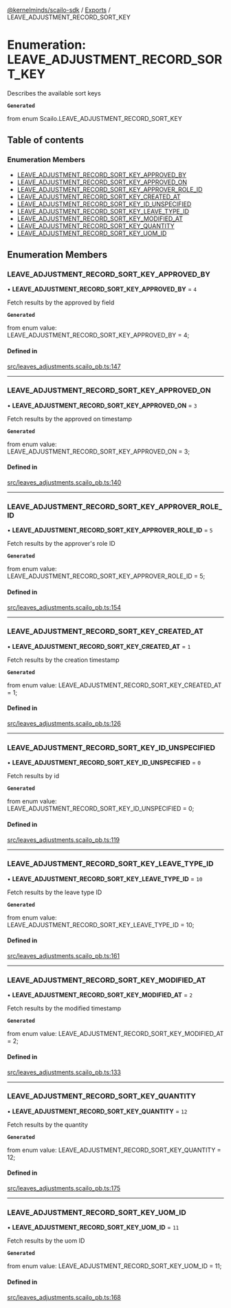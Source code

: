 [@kernelminds/scailo-sdk](../README.md) / [Exports](../modules.md) / LEAVE\_ADJUSTMENT\_RECORD\_SORT\_KEY

# Enumeration: LEAVE\_ADJUSTMENT\_RECORD\_SORT\_KEY

Describes the available sort keys

**`Generated`**

from enum Scailo.LEAVE_ADJUSTMENT_RECORD_SORT_KEY

## Table of contents

### Enumeration Members

- [LEAVE\_ADJUSTMENT\_RECORD\_SORT\_KEY\_APPROVED\_BY](LEAVE_ADJUSTMENT_RECORD_SORT_KEY.md#leave_adjustment_record_sort_key_approved_by)
- [LEAVE\_ADJUSTMENT\_RECORD\_SORT\_KEY\_APPROVED\_ON](LEAVE_ADJUSTMENT_RECORD_SORT_KEY.md#leave_adjustment_record_sort_key_approved_on)
- [LEAVE\_ADJUSTMENT\_RECORD\_SORT\_KEY\_APPROVER\_ROLE\_ID](LEAVE_ADJUSTMENT_RECORD_SORT_KEY.md#leave_adjustment_record_sort_key_approver_role_id)
- [LEAVE\_ADJUSTMENT\_RECORD\_SORT\_KEY\_CREATED\_AT](LEAVE_ADJUSTMENT_RECORD_SORT_KEY.md#leave_adjustment_record_sort_key_created_at)
- [LEAVE\_ADJUSTMENT\_RECORD\_SORT\_KEY\_ID\_UNSPECIFIED](LEAVE_ADJUSTMENT_RECORD_SORT_KEY.md#leave_adjustment_record_sort_key_id_unspecified)
- [LEAVE\_ADJUSTMENT\_RECORD\_SORT\_KEY\_LEAVE\_TYPE\_ID](LEAVE_ADJUSTMENT_RECORD_SORT_KEY.md#leave_adjustment_record_sort_key_leave_type_id)
- [LEAVE\_ADJUSTMENT\_RECORD\_SORT\_KEY\_MODIFIED\_AT](LEAVE_ADJUSTMENT_RECORD_SORT_KEY.md#leave_adjustment_record_sort_key_modified_at)
- [LEAVE\_ADJUSTMENT\_RECORD\_SORT\_KEY\_QUANTITY](LEAVE_ADJUSTMENT_RECORD_SORT_KEY.md#leave_adjustment_record_sort_key_quantity)
- [LEAVE\_ADJUSTMENT\_RECORD\_SORT\_KEY\_UOM\_ID](LEAVE_ADJUSTMENT_RECORD_SORT_KEY.md#leave_adjustment_record_sort_key_uom_id)

## Enumeration Members

### LEAVE\_ADJUSTMENT\_RECORD\_SORT\_KEY\_APPROVED\_BY

• **LEAVE\_ADJUSTMENT\_RECORD\_SORT\_KEY\_APPROVED\_BY** = ``4``

Fetch results by the approved by field

**`Generated`**

from enum value: LEAVE_ADJUSTMENT_RECORD_SORT_KEY_APPROVED_BY = 4;

#### Defined in

[src/leaves_adjustments.scailo_pb.ts:147](https://github.com/scailo/ts-sdk/blob/c10a36b57201dfa5903d4b53efa1e62aa6208936/src/leaves_adjustments.scailo_pb.ts#L147)

___

### LEAVE\_ADJUSTMENT\_RECORD\_SORT\_KEY\_APPROVED\_ON

• **LEAVE\_ADJUSTMENT\_RECORD\_SORT\_KEY\_APPROVED\_ON** = ``3``

Fetch results by the approved on timestamp

**`Generated`**

from enum value: LEAVE_ADJUSTMENT_RECORD_SORT_KEY_APPROVED_ON = 3;

#### Defined in

[src/leaves_adjustments.scailo_pb.ts:140](https://github.com/scailo/ts-sdk/blob/c10a36b57201dfa5903d4b53efa1e62aa6208936/src/leaves_adjustments.scailo_pb.ts#L140)

___

### LEAVE\_ADJUSTMENT\_RECORD\_SORT\_KEY\_APPROVER\_ROLE\_ID

• **LEAVE\_ADJUSTMENT\_RECORD\_SORT\_KEY\_APPROVER\_ROLE\_ID** = ``5``

Fetch results by the approver's role ID

**`Generated`**

from enum value: LEAVE_ADJUSTMENT_RECORD_SORT_KEY_APPROVER_ROLE_ID = 5;

#### Defined in

[src/leaves_adjustments.scailo_pb.ts:154](https://github.com/scailo/ts-sdk/blob/c10a36b57201dfa5903d4b53efa1e62aa6208936/src/leaves_adjustments.scailo_pb.ts#L154)

___

### LEAVE\_ADJUSTMENT\_RECORD\_SORT\_KEY\_CREATED\_AT

• **LEAVE\_ADJUSTMENT\_RECORD\_SORT\_KEY\_CREATED\_AT** = ``1``

Fetch results by the creation timestamp

**`Generated`**

from enum value: LEAVE_ADJUSTMENT_RECORD_SORT_KEY_CREATED_AT = 1;

#### Defined in

[src/leaves_adjustments.scailo_pb.ts:126](https://github.com/scailo/ts-sdk/blob/c10a36b57201dfa5903d4b53efa1e62aa6208936/src/leaves_adjustments.scailo_pb.ts#L126)

___

### LEAVE\_ADJUSTMENT\_RECORD\_SORT\_KEY\_ID\_UNSPECIFIED

• **LEAVE\_ADJUSTMENT\_RECORD\_SORT\_KEY\_ID\_UNSPECIFIED** = ``0``

Fetch results by id

**`Generated`**

from enum value: LEAVE_ADJUSTMENT_RECORD_SORT_KEY_ID_UNSPECIFIED = 0;

#### Defined in

[src/leaves_adjustments.scailo_pb.ts:119](https://github.com/scailo/ts-sdk/blob/c10a36b57201dfa5903d4b53efa1e62aa6208936/src/leaves_adjustments.scailo_pb.ts#L119)

___

### LEAVE\_ADJUSTMENT\_RECORD\_SORT\_KEY\_LEAVE\_TYPE\_ID

• **LEAVE\_ADJUSTMENT\_RECORD\_SORT\_KEY\_LEAVE\_TYPE\_ID** = ``10``

Fetch results by the leave type ID

**`Generated`**

from enum value: LEAVE_ADJUSTMENT_RECORD_SORT_KEY_LEAVE_TYPE_ID = 10;

#### Defined in

[src/leaves_adjustments.scailo_pb.ts:161](https://github.com/scailo/ts-sdk/blob/c10a36b57201dfa5903d4b53efa1e62aa6208936/src/leaves_adjustments.scailo_pb.ts#L161)

___

### LEAVE\_ADJUSTMENT\_RECORD\_SORT\_KEY\_MODIFIED\_AT

• **LEAVE\_ADJUSTMENT\_RECORD\_SORT\_KEY\_MODIFIED\_AT** = ``2``

Fetch results by the modified timestamp

**`Generated`**

from enum value: LEAVE_ADJUSTMENT_RECORD_SORT_KEY_MODIFIED_AT = 2;

#### Defined in

[src/leaves_adjustments.scailo_pb.ts:133](https://github.com/scailo/ts-sdk/blob/c10a36b57201dfa5903d4b53efa1e62aa6208936/src/leaves_adjustments.scailo_pb.ts#L133)

___

### LEAVE\_ADJUSTMENT\_RECORD\_SORT\_KEY\_QUANTITY

• **LEAVE\_ADJUSTMENT\_RECORD\_SORT\_KEY\_QUANTITY** = ``12``

Fetch results by the quantity

**`Generated`**

from enum value: LEAVE_ADJUSTMENT_RECORD_SORT_KEY_QUANTITY = 12;

#### Defined in

[src/leaves_adjustments.scailo_pb.ts:175](https://github.com/scailo/ts-sdk/blob/c10a36b57201dfa5903d4b53efa1e62aa6208936/src/leaves_adjustments.scailo_pb.ts#L175)

___

### LEAVE\_ADJUSTMENT\_RECORD\_SORT\_KEY\_UOM\_ID

• **LEAVE\_ADJUSTMENT\_RECORD\_SORT\_KEY\_UOM\_ID** = ``11``

Fetch results by the uom ID

**`Generated`**

from enum value: LEAVE_ADJUSTMENT_RECORD_SORT_KEY_UOM_ID = 11;

#### Defined in

[src/leaves_adjustments.scailo_pb.ts:168](https://github.com/scailo/ts-sdk/blob/c10a36b57201dfa5903d4b53efa1e62aa6208936/src/leaves_adjustments.scailo_pb.ts#L168)
